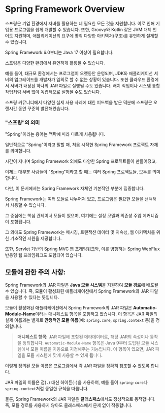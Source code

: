 # Spring Framework Overview

스프링은 기업 환경에서 자바를 활용하는 데 필요한 모든 것을 지원합니다.   이로 인해 기업용 프로그램을 쉽게 개발할 수 있습니다. 또한, Groovy와 Kotlin 같은 JVM 대체 언어도 지원하며, 애플리케이션의 요구에 맞춰 다양한 아키텍처(구조)를 유연하게 설계할 수 있습니다.&#x20;

Spring Framework 6.0부터는 Java 17 이상이 필요합니다.



스프링은 다양한 환경에서 유연하게 활용될 수 있습니다.&#x20;

예를 들어, 대규모 환경에서는 프로그램이 오랫동안 운영되며, JDK와 애플리케이션 서버의 업그레이드를 개발자가 임의로 할 수 없는 상황이 있습니다. 또한 클라우드 환경에서 서버가 내장된 하나의 JAR 파일로  실행될 수도 있습니다. 배치 작업이나 시스템 통합 작업처럼 서버 없이 독립적으로 실행될 수도 있습니다.&#x20;

스프링 커뮤니티에서 다양한 실제 사용 사례에 대한 피드백을 받은 덕분에 스프링은 오랜시간 동안 꾸준히 발전해왔습니다.

### "스프링"의 의미

"Spring"이라는 용어는 맥락에 따라 다르게 사용됩니다.

일반적으로 "Spring"이라고 말할 때, 처음 시작한 Spring Framework 프로젝트 자체를 의미합니다.

시간이 지나며 Spring Framework 외에도 다양한 Spring 프로젝트들이 만들어졌고,

이제는  대부분 사람들이 "Spring"이라고 할 때는 여러  Spring 프로젝트들, 모두를 의미합니다.&#x20;

다만, 이 문서에서는 Spring Framework 자체인 기본적인 부분에 집중합니다.



Spring Framework는 여러 모듈로 나누어져 있고,  프로그램은 필요한 모듈을 선택해서 사용할 수 있습니다.

그 중심에는 핵심 컨테이너 모듈이 있으며, 여기에는 설정 모델과 의존성 주입 메커니즘이 포함됩니다.&#x20;

그 외에도 Spring Framework는 메시징, 트랜잭션 데이터 및 지속성, 웹 아키텍처를 위한 기초적인 지원을 제공합니다.&#x20;

또한, Servlet 기반의 Spring MVC 웹 프레임워크와, 이를 병행하는 Spring WebFlux 반응형 웹 프레임워크도 포함되어 있습니다.



## 모듈에 관한 주의 사항:

Spring Framework의 JAR 파일은 **Java 모듈 시스템**을 지원하여 **모듈 경로**에 배포될 수 있습니다. 즉, 모듈이 활성화된 애플리케이션에서 Spring Framework의 JAR 파일을 사용할 수 있다는 뜻입니다.

모듈이 활성화된 애플리케이션에서 Spring Framework의 JAR 파일은 **Automatic-Module-Name**이라는 매니페스트 항목을 포함하고 있습니다. 이 항목은 JAR 파일의 실제 이름과는 별개로 **안정적인 모듈 이름**(예: `spring.core`, `spring.context` 등)을 정의합니다.  
> **매니페스트 항목**: JAR 파일에 포함된 메타데이터로, 해당 JAR의 속성이나 동작을 정의합니다. `Automatic-Module-Name` 항목은 Java 9부터 도입된 모듈 시스템에서 모듈 이름을 자동으로 지정해주는 기능입니다. 이 항목이 있으면, JAR 파일을 모듈 시스템에 맞게 사용할 수 있게 됩니다.

이렇게 정의된 모듈 이름은 프로그램에서 각 JAR 파일을 정확히 참조할 수 있도록 합니다.

JAR 파일의 이름은 점(`.`) 대신 하이픈(`-`)을 사용하여, 예를 들어 `spring-core`나 `spring-context`처럼 동일한 규칙을 따릅니다.

물론, Spring Framework의 JAR 파일은 **클래스패스**에서도 정상적으로 동작합니다. 즉, 모듈 경로를 사용하지 않아도 클래스패스에서 문제 없이 작동합니다.
